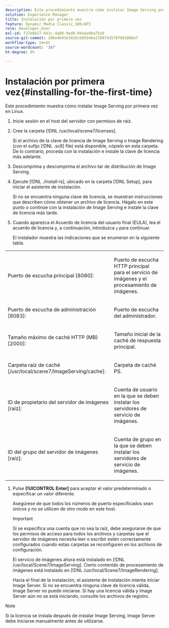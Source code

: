 ```yaml
---
description: Este procedimiento muestra cómo instalar Image Serving por primera vez en Linux.
solution: Experience Manager
title: Instalación por primera vez
feature: Dynamic Media Classic,SDK/API
role: Developer,User
exl-id: f27e6b27-641c-4a88-9ed0-94ada9ba75a9
source-git-commit: 206e4643e3926cb85b4be2189743578f88180be7
workflow-type: tm+mt
source-wordcount: '387'
ht-degree: 0%

---
```


# Instalación por primera vez{#installing-for-the-first-time}

Este procedimiento muestra cómo instalar Image Serving por primera vez en Linux.

1. Inicie sesión en el host del servidor con permisos de raíz.
1. Cree la carpeta [!DNL /usr/local/scene7/licenses].

   Si el archivo de la clave de licencia de Image Serving o Image Rendering (con el sufijo [!DNL .sc8] file) está disponible, cópielo en esta carpeta. De lo contrario, proceda con la instalación e instale la clave de licencia más adelante.
1. Descomprima y descomprima el archivo tar de distribución de Image Serving.
1. Ejecute [!DNL ./install-is], ubicado en la carpeta [!DNL Setup], para iniciar el asistente de instalación.

   Si no se encuentra ninguna clave de licencia, se muestran instrucciones que describen cómo obtener un archivo de licencia. Hágalo en este punto o continúe con la instalación de Image Serving e instale la clave de licencia más tarde.
1. Cuando aparezca el Acuerdo de licencia del usuario final (EULA), lea el acuerdo de licencia y, a continuación, introduzca `y` para continuar.

   El instalador muestra las indicaciones que se enumeran en la siguiente tabla.

<table id="table_0E7B673CAD8E4C5EB72F8283A0DDEFC8"> 
 <tbody> 
  <tr> 
   <td colname="col1"> <p><span class="codeph"> Puerto de escucha principal [8080]:</span> </p> </td> 
   <td colname="col2"> <p>Puerto de escucha HTTP principal para el servicio de imágenes y el procesamiento de imágenes. </p> </td> 
  </tr> 
  <tr> 
   <td colname="col1"> <p><span class="codeph"> Puerto de escucha de administración [8083]:</span> </p> </td> 
   <td colname="col2"> <p>Puerto de escucha del administrador. </p> </td> 
  </tr> 
  <tr> 
   <td colname="col1"> <p><span class="codeph"> Tamaño máximo de caché HTTP (MB) [2000]:</span> </p> </td> 
   <td colname="col2"> <p>Tamaño inicial de la caché de respuesta principal. </p> </td> 
  </tr> 
  <tr> 
   <td colname="col1"> <p><span class="codeph"> Carpeta raíz de caché [/usr/local/scene7/ImageServing/cache]:</span> </p> </td> 
   <td colname="col2"> <p>Carpeta de caché PS. </p> </td> 
  </tr> 
  <tr> 
   <td colname="col1"> <p><span class="codeph"> ID de propietario del servidor de imágenes [raíz]:</span> </p> </td> 
   <td colname="col2"> <p>Cuenta de usuario en la que se deben instalar los servidores de servicio de imágenes. </p> </td> 
  </tr> 
  <tr> 
   <td colname="col1"> <p><span class="codeph"> ID del grupo del servidor de imágenes [raíz]:</span> </p> </td> 
   <td colname="col2"> <p>Cuenta de grupo en la que se deben instalar los servidores de servicio de imágenes. </p> </td> 
  </tr> 
 </tbody> 
</table>

1. Pulse **[!UICONTROL Enter]** para aceptar el valor predeterminado o especificar un valor diferente.

   Asegúrese de que todos los números de puerto especificados sean únicos y no se utilicen de otro modo en este host.

   >[!IMPORTANT]
   >
   >Si se especifica una cuenta que no sea la raíz, debe asegurarse de que los permisos de acceso para todos los archivos y carpetas que el servidor de imágenes necesita leer o escribir estén correctamente configurados cuando estas carpetas se reconfiguren en los archivos de configuración.
   >
   >El servicio de imágenes ahora está instalado en [!DNL /usr/local/Scene7/ImageServing]. Cierto contenido de procesamiento de imágenes está instalado en [!DNL /usr/local/Scene7/ImageRendering].
   >
   >Hacia el final de la instalación, el asistente de instalación intenta iniciar Image Server. Si no se encuentra ninguna clave de licencia válida, Image Server no puede iniciarse. Si hay una licencia válida y Image Server aún no se está iniciando, consulte los archivos de registro.

>[!NOTE]
>
>Si la licencia se instala después de instalar Image Serving, Image Server debe iniciarse manualmente antes de utilizarse.
